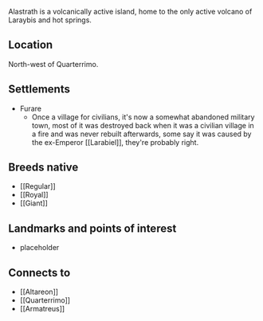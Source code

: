 Alastrath is a volcanically active island, home to the only active volcano of Laraybis and hot springs.
## Location
North-west of Quarterrimo.
## Settlements
- Furare
	- Once a village for civilians, it's now a somewhat abandoned military town, most of it was destroyed back when it was a civilian village in a fire and was never rebuilt afterwards, some say it was caused by the ex-Emperor [[Larabiel]], they're probably right.
## Breeds native
- [[Regular]]
- [[Royal]]
- [[Giant]]
## Landmarks and points of interest
- placeholder
## Connects to
- [[Altareon]]
- [[Quarterrimo]]
- [[Armatreus]]